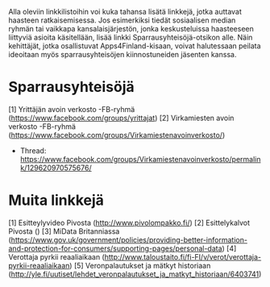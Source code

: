 Alla oleviin linkkilistoihin voi kuka tahansa lisätä linkkejä, jotka auttavat
haasteen ratkaisemisessa. Jos esimerkiksi tiedät sosiaalisen median ryhmän tai
vaikkapa kansalaisjärjestön, jonka keskusteluissa haasteeseen liittyviä asioita
käsitellään, lisää linkki Sparrausyhteisöjä-otsikon alle. Näin kehittäjät, jotka
osallistuvat Apps4Finland-kisaan, voivat halutessaan peilata ideoitaan myös
sparrausyhteisöjen kiinnostuneiden jäsenten kanssa.


Sparrausyhteisöjä
=================
[1] Yrittäjän avoin verkosto -FB-ryhmä (https://www.facebook.com/groups/yrittajat)
[2] Virkamiesten avoin verkosto -FB-ryhmä (https://www.facebook.com/groups/Virkamiestenavoinverkosto/)
* Thread: https://www.facebook.com/groups/Virkamiestenavoinverkosto/permalink/129620970575676/

Muita linkkejä
==============
[1] Esitteylyvideo Pivosta (http://www.pivolompakko.fi/)
[2] Esittelykalvot Pivosta ()
[3] MiData Britanniassa (https://www.gov.uk/government/policies/providing-better-information-and-protection-for-consumers/supporting-pages/personal-data)
[4] Verottaja pyrkii reaaliaikaan (http://www.taloustaito.fi/fi-FI/v/verot/verottaja-pyrkii-reaaliaikaan)
[5] Veronpalautukset ja mätkyt historiaan (http://yle.fi/uutiset/lehdet_veronpalautukset_ja_matkyt_historiaan/6403741)
